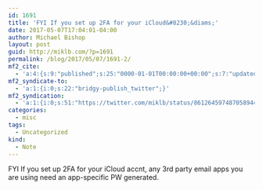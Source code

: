 ```yaml
---
id: 1691
title: 'FYI If you set up 2FA for your iCloud&#8230;&diams;'
date: 2017-05-07T17:04:01-04:00
author: Michael Bishop
layout: post
guid: http://miklb.com/?p=1691
permalink: /blog/2017/05/07/1691-2/
mf2_cite:
  - 'a:4:{s:9:"published";s:25:"0000-01-01T00:00:00+00:00";s:7:"updated";s:25:"0000-01-01T00:00:00+00:00";s:8:"category";a:1:{i:0;s:0:"";}s:6:"author";a:0:{}}'
mf2_syndicate-to:
  - 'a:1:{i:0;s:22:"bridgy-publish_twitter";}'
mf2_syndication:
  - 'a:1:{i:0;s:51:"https://twitter.com/miklb/status/861264597487058944";}'
categories:
  - misc
tags:
  - Uncategorized
kind:
  - Note
---
```

FYI If you set up 2FA for your iCloud accnt, any 3rd party email apps you are using need an app-specific PW generated.